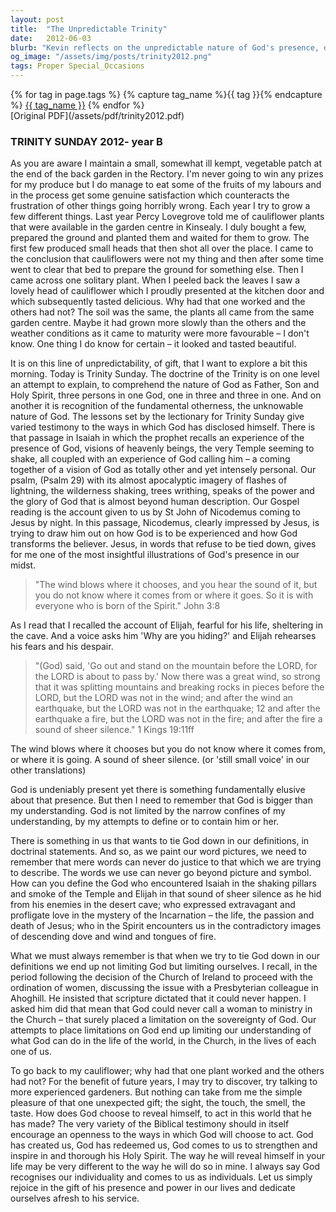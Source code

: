 ```yaml
---
layout: post
title:  "The Unpredictable Trinity"
date:   2012-06-03
blurb: "Kevin reflects on the unpredictable nature of God's presence, drawing parallels between gardening and the divine. He discusses the Trinity, emphasizing the otherness of God and the limitations of human understanding. Through biblical examples, Kevin illustrates how God's presence is both undeniable and elusive, and how our attempts to define God often limit us rather than God."
og_image: "/assets/img/posts/trinity2012.png"
tags: Proper Special_Occasions
---    
```

<div class="tag-pills">
  {% for tag in page.tags %}
    {% capture tag_name %}{{ tag }}{% endcapture %}
    <a href="{{ site.baseurl }}/tag/{{ tag_name | slugify }}" class="tag-pill">{{ tag_name }}</a>
  {% endfor %}
</div>
[Original PDF](/assets/pdf/trinity2012.pdf)

### TRINITY SUNDAY 2012- year B

As you are aware I maintain a small, somewhat ill kempt, vegetable patch at the end of the back garden in the Rectory. I'm never going to win any prizes for my produce but I do manage to eat some of the fruits of my labours and in the process get some genuine satisfaction which counteracts the frustration of other things going horribly wrong. Each year I try to grow a few different things. Last year Percy Lovegrove told me of cauliflower plants that were available in the garden centre in Kinsealy. I duly bought a few, prepared the ground and planted them and waited for them to grow. The first few produced small heads that then shot all over the place. I came to the conclusion that cauliflowers were not my thing and then after some time went to clear that bed to prepare the ground for something else. Then I came across one solitary plant. When I peeled back the leaves I saw a lovely head of cauliflower which I proudly presented at the kitchen door and which subsequently tasted delicious. Why had that one worked and the others had not? The soil was the same, the plants all came from the same garden centre. Maybe it had grown more slowly than the others and the weather conditions as it came to maturity were more favourable – I don't know. One thing I do know for certain – it looked and tasted beautiful.

It is on this line of unpredictability, of gift, that I want to explore a bit this morning. Today is Trinity Sunday. The doctrine of the Trinity is on one level an attempt to explain, to comprehend the nature of God as Father, Son and Holy Spirit, three persons in one God, one in three and three in one. And on another it is recognition of the fundamental otherness, the unknowable nature of God. The lessons set by the lectionary for Trinity Sunday give varied testimony to the ways in which God has disclosed himself. There is that passage in Isaiah in which the prophet recalls an experience of the presence of God, visions of heavenly beings, the very Temple seeming to shake, all coupled with an experience of God calling him – a coming together of a vision of God as totally other and yet intensely personal. Our psalm, (Psalm 29) with its almost apocalyptic imagery of flashes of lightning, the wilderness shaking, trees writhing, speaks of the power and the glory of God that is almost beyond human description. Our Gospel reading is the account given to us by St John of Nicodemus coming to Jesus by night. In this passage, Nicodemus, clearly impressed by Jesus, is trying to draw him out on how God is to be experienced and how God transforms the believer. Jesus, in words that refuse to be tied down, gives for me one of the most insightful illustrations of God's presence in our midst.

> "The wind blows where it chooses, and you hear the sound of it, but you do not know where it comes from or where it goes. So it is with everyone who is born of the Spirit." John 3:8

As I read that I recalled the account of Elijah, fearful for his life, sheltering in the cave. And a voice asks him 'Why are you hiding?' and Elijah rehearses his fears and his despair.

> "(God) said, 'Go out and stand on the mountain before the LORD, for the LORD is about to pass by.' Now there was a great wind, so strong that it was splitting mountains and breaking rocks in pieces before the LORD, but the LORD was not in the wind; and after the wind an earthquake, but the LORD was not in the earthquake; 12 and after the earthquake a fire, but the LORD was not in the fire; and after the fire a sound of sheer silence." 1 Kings 19:11ff

The wind blows where it chooses but you do not know where it comes from, or where it is going. A sound of sheer silence. (or 'still small voice' in our other translations)

God is undeniably present yet there is something fundamentally elusive about that presence. But then I need to remember that God is bigger than my understanding. God is not limited by the narrow confines of my understanding, by my attempts to define or to contain him or her.

There is something in us that wants to tie God down in our definitions, in doctrinal statements. And so, as we paint our word pictures, we need to remember that mere words can never do justice to that which we are trying to describe. The words we use can never go beyond picture and symbol. How can you define the God who encountered Isaiah in the shaking pillars and smoke of the Temple and Elijah in that sound of sheer silence as he hid from his enemies in the desert cave; who expressed extravagant and profligate love in the mystery of the Incarnation – the life, the passion and death of Jesus; who in the Spirit encounters us in the contradictory images of descending dove and wind and tongues of fire.

What we must always remember is that when we try to tie God down in our definitions we end up not limiting God but limiting ourselves. I recall, in the period following the decision of the Church of Ireland to proceed with the ordination of women, discussing the issue with a Presbyterian colleague in Ahoghill. He insisted that scripture dictated that it could never happen. I asked him did that mean that God could never call a woman to ministry in the Church – that surely placed a limitation on the sovereignty of God. Our attempts to place limitations on God end up limiting our understanding of what God can do in the life of the world, in the Church, in the lives of each one of us.

To go back to my cauliflower; why had that one plant worked and the others had not? For the benefit of future years, I may try to discover, try talking to more experienced gardeners. But nothing can take from me the simple pleasure of that one unexpected gift; the sight, the touch, the smell, the taste. How does God choose to reveal himself, to act in this world that he has made? The very variety of the Biblical testimony should in itself encourage an openness to the ways in which God will choose to act. God has created us, God has redeemed us, God comes to us to strengthen and inspire in and thorough his Holy Spirit. The way he will reveal himself in your life may be very different to the way he will do so in mine. I always say God recognises our individuality and comes to us as individuals. Let us simply rejoice in the gift of his presence and power in our lives and dedicate ourselves afresh to his service.
